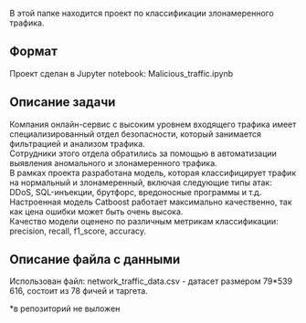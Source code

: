 В этой папке находится проект по классификации злонамеренного трафика.

## Формат

Проект сделан в Jupyter notebook: Malicious_traffic.ipynb

## Описание задачи

Компания онлайн-сервис с высоким уровнем входящего трафика имеет специализированный отдел безопасности, который занимается фильтрацией и анализом трафика.\
Сотрудники этого отдела обратились за помощью в автоматизации выявления аномального и злонамеренного трафика.\
В рамках проекта разработана модель, которая классифицирует трафик на нормальный и злонамеренный, включая следующие типы атак: DDoS, SQL-инъекции, брутфорс, вредоносные программы и т.д.\
Настроенная модель Catboost работает максимально качественно, так как цена ошибки может быть очень высока.\
Качество модели оценено по различным метрикам классификации: precision, recall, f1_score, accuracy.

## Описание файла с данными

Использован файл:
network_traffic_data.csv - датасет размером 79*539 616, состоит из 78 фичей и таргета.

*в репозиторий не выложен




